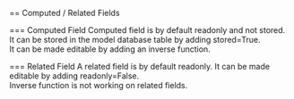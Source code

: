 == Computed / Related Fields

=== Computed Field
Computed field is by default readonly and not stored.<br>
It can be stored in the model database table by adding stored=True.<br>
It can be made editable by adding an inverse function.

=== Related Field
A related field is by default readonly. It can be made editable by adding readonly=False.<br>
Inverse function is not working on related fields.

